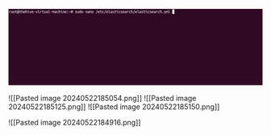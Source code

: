 ![Pasted image](./IMAGENS/Pasted%20image%2020240522184951.png)

![[Pasted image 20240522185054.png]]
![[Pasted image 20240522185125.png]]
![[Pasted image 20240522185150.png]]

![[Pasted image 20240522184916.png]]
